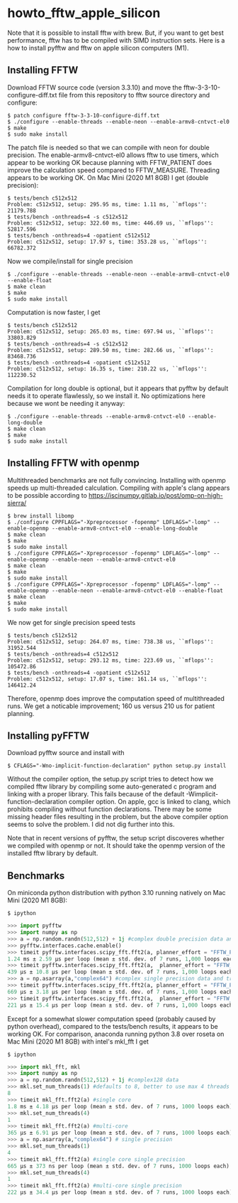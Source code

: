 # howto_fftw_apple_silicon

Note that it is possible to install fftw with brew. But, if you want to get best performance, fftw has to be compiled with SIMD instruction sets. 
Here is a how to install pyfftw and fftw on apple silicon computers (M1).

## Installing FFTW 

Download FFTW source code (version 3.3.10) and move the fftw-3-3-10-configure-diff.txt file from this repository to fftw source directory and configure:

```console
$ patch configure fftw-3-3-10-configure-diff.txt
$ ./configure --enable-threads --enable-neon --enable-armv8-cntvct-el0
$ make
$ sudo make install
```

The patch file is needed so that we can compile with neon for double precision. The enable-armv8-cntvct-el0 allows fftw to use timers, which appear to be working OK because planning with FFTW_PATIENT does improve the calculation speed compared to FFTW_MEASURE. Threading appears to be working OK. On Mac Mini (2020 M1 8GB) I get (double precision):

```console
$ tests/bench c512x512
Problem: c512x512, setup: 295.95 ms, time: 1.11 ms, ``mflops'': 21179.788
$ tests/bench -onthreads=4 -s c512x512
Problem: c512x512, setup: 322.60 ms, time: 446.69 us, ``mflops'': 52817.596
$ tests/bench -onthreads=4 -opatient c512x512
Problem: c512x512, setup: 17.97 s, time: 353.28 us, ``mflops'': 66782.372
```

Now we compile/install for single precision

```console
$ ./configure --enable-threads --enable-neon --enable-armv8-cntvct-el0 --enable-float
$ make clean
$ make
$ sudo make install
```

Computation is now faster, I get

```console
$ tests/bench c512x512
Problem: c512x512, setup: 265.03 ms, time: 697.94 us, ``mflops'': 33803.829
$ tests/bench -onthreads=4 -s c512x512
Problem: c512x512, setup: 289.50 ms, time: 282.66 us, ``mflops'': 83468.736
$ tests/bench -onthreads=4 -opatient c512x512
Problem: c512x512, setup: 16.35 s, time: 210.22 us, ``mflops'': 112230.52
```

Compilation for long double is optional, but it appears that pyfftw by default needs it to operate flawlessly, so we install it. No optimizations here because we wont be needing it anyway:

```console
$ ./configure --enable-threads --enable-armv8-cntvct-el0 --enable-long-double
$ make clean
$ make
$ sudo make install
```

## Installing FFTW with openmp

Multithreaded benchmarks are not fully convincing. Installing with openmp speeds up multi-threaded calculation. Compiling with apple's clang appears to be possible according to https://iscinumpy.gitlab.io/post/omp-on-high-sierra/ 

```console
$ brew install libomp
$ ./configure CPPFLAGS="-Xpreprocessor -fopenmp" LDFLAGS="-lomp" --enable-openmp --enable-armv8-cntvct-el0 --enable-long-double
$ make clean
$ make
$ sudo make install
$ ./configure CPPFLAGS="-Xpreprocessor -fopenmp" LDFLAGS="-lomp" --enable-openmp --enable-neon --enable-armv8-cntvct-el0 
$ make clean
$ make
$ sudo make install
$ ./configure CPPFLAGS="-Xpreprocessor -fopenmp" LDFLAGS="-lomp" --enable-openmp --enable-neon --enable-armv8-cntvct-el0 --enable-float
$ make clean
$ make
$ sudo make install
```

We now get for single precision speed tests

```console
$ tests/bench c512x512
Problem: c512x512, setup: 264.07 ms, time: 738.38 us, ``mflops'': 31952.544
$ tests/bench -onthreads=4 c512x512
Problem: c512x512, setup: 293.12 ms, time: 223.69 us, ``mflops'': 105472.86
$ tests/bench -onthreads=4 -opatient c512x512
Problem: c512x512, setup: 17.07 s, time: 161.14 us, ``mflops'': 146412.24
```
Therefore, openmp does improve the computation speed of multithreaded runs. We get a noticable improvement; 160 us versus 210 us for patient planning.


## Installing pyFFTW

Download pyfftw source and install with

```console
$ CFLAGS="-Wno-implicit-function-declaration" python setup.py install
```

Without the compiler option, the setup.py script tries to detect how we compiled fftw library by compiling some auto-generated c program and linking with a proper library. This fails because of the default -Wimplicit-function-declaration compiler option. On apple, gcc is linked to clang, which prohibits compiling without function declarations. There may be some missing header files resulting in the problem, but the above compiler option seems to solve the problem. I did not dig further into this.

Note that in recent versions of pyfftw, the setup script discoveres whether we compiled with openmp or not. It should take the openmp version of the installed fftw library by default.

## Benchmarks

On miniconda python distribution with python 3.10 running natively on Mac Mini (2020 M1 8GB):

```console
$ ipython
```

```python
>>> import pyfftw
>>> import numpy as np
>>> a = np.random.randn(512,512) + 1j #complex double precision data and transform
>>> pyfftw.interfaces.cache.enable()
>>> timeit pyfftw.interfaces.scipy_fft.fft2(a, planner_effort = "FFTW_PATIENT", workers = 1)
1.24 ms ± 2.59 µs per loop (mean ± std. dev. of 7 runs, 1,000 loops each)
>>> timeit pyfftw.interfaces.scipy_fft.fft2(a,  planner_effort = "FFTW_PATIENT", workers = 4)
439 µs ± 10.8 µs per loop (mean ± std. dev. of 7 runs, 1,000 loops each)
>>> a = np.asarray(a,"complex64") #complex single precision data and transform
>>> timeit pyfftw.interfaces.scipy_fft.fft2(a, planner_effort = "FFTW_PATIENT", workers = 1)
669 µs ± 3.18 µs per loop (mean ± std. dev. of 7 runs, 1,000 loops each)
>>> timeit pyfftw.interfaces.scipy_fft.fft2(a,  planner_effort = "FFTW_PATIENT", workers = 4)
221 µs ± 15.4 µs per loop (mean ± std. dev. of 7 runs, 1,000 loops each)
```

Except for a somewhat slower computation speed (probably caused by python overhead), compared to the tests/bench results, it appears to be working OK. For comparison, anaconda running python 3.8 over roseta on Mac Mini (2020 M1 8GB) with intel's mkl_fft I get

```console
$ ipython
```

```python
>>> import mkl_fft, mkl
>>> import numpy as np
>>> a = np.random.randn(512,512) + 1j #complex128 data
>>> mkl.set_num_threads(1) #defaults to 8, better to use max 4 threads because we only have 4 high performance threads.
8
>>> timeit mkl_fft.fft2(a) #single core
1.8 ms ± 4.18 µs per loop (mean ± std. dev. of 7 runs, 1000 loops each)
>>> mkl.set_num_threads(4)
1
>>> timeit mkl_fft.fft2(a) #multi-core
365 µs ± 6.91 µs per loop (mean ± std. dev. of 7 runs, 1000 loops each)
>>> a = np.asarray(a,"complex64") # single precision
>>> mkl.set_num_threads(1)
4
>>> timeit mkl_fft.fft2(a) #single core single precision
665 µs ± 373 ns per loop (mean ± std. dev. of 7 runs, 1000 loops each)
>>> mkl.set_num_threads(4)
1
>>> timeit mkl_fft.fft2(a) #multi-core single precision
222 µs ± 34.4 µs per loop (mean ± std. dev. of 7 runs, 1000 loops each)
```





